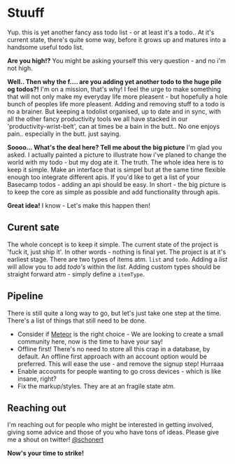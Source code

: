 # Stuuff
Yup. this is yet another fancy ass todo list - or at least it's a todo.. At it's current state, there's quite some way, before it grows up and matures into a handsome useful todo list.

**Are you high!?**
You might be asking yourself this very question - and no i'm not high.

**Well.. Then why the f.... are you adding yet another todo to the huge pile og todos?!**
I'm on a mission, that's why! I feel the urge to make something that will not only make my everyday life more pleasent - but hopefully a hole bunch of peoples life more pleasent. Adding and removing stuff to a todo is no a brainer. But keeping a todolist organised, up to date and in sync, with all the other fancy productivity tools we all have stacked in our 'productivity-wrist-belt', can at times be a bain in the butt.. No one enjoys pain.. especially in the butt. just saying.

**Soooo... What's the deal here? Tell me about the big picture**
I'm glad you asked. I actually painted a picture to illustrate how i've planed to change the world with my todo - but my dog ate it. The truth.
The whole idea here is to keep it simple. Make an interface that is simpel but at the same time flexible enough too integrate different apis. If you'd like to get a list of your Basecamp todos - adding an api should be easy.
In short - the big picture is to keep the core as simple as possible and add functionality through apis.

**Great idea!**
I know - Let's make this happen then!

## Curent sate
The whole concept is to keep it simple. The current state of the project is 'fuck it, just ship it'. In other words - nothing is final yet. The project is at it's earliest stage.
There are two types of items atm. `list` and `todo`. Adding a *list* will allow you to add *todo's* within the *list*. Adding custom types should be straight forward atm - simply define a `itemType`.

## Pipeline
There is still quite a long way to go, but let's just take one step at the time. There's a list of things that still need to be done.
* Consider if [Meteor](http://meteor.com) is the right choice - We are looking to create a small community here, now is the time to have your say!
* Offline first! There's no need to store all this crap in a database, by default. An offline first approach with an account option would be preferred. This will ease the use - and remove the signup step! Hurraaa
* Enable accounts for people wanting to go cross devices - which is like insane, right?
* Fix the markup/styles. They are at an fragile state atm.


## Reaching out
I'm reaching out for people who might be interested in getting involved, giving some advice and those of you who have tons of ideas. Please give me a shout on twitter! [@schonert](http://twitter.com/schonert)


**Now's your time to strike!**
